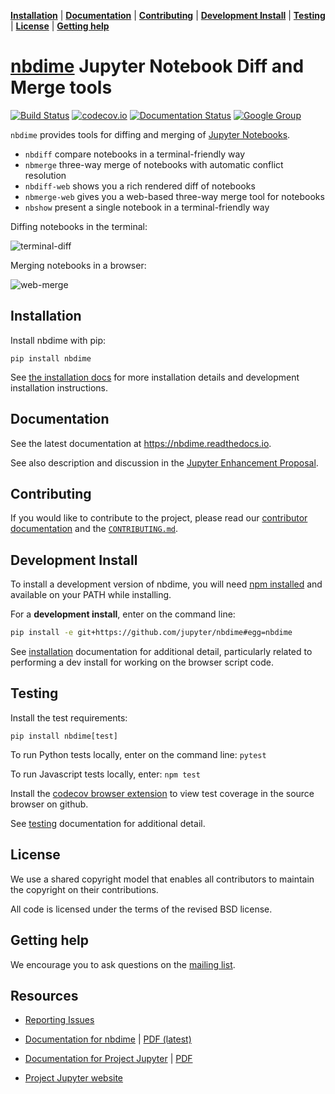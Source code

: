 **[Installation](#installation)** |
**[Documentation](#documentation)** |
**[Contributing](#contributing)** |
**[Development Install](#development-install)** |
**[Testing](#testing)** |
**[License](#license)** |
**[Getting help](#getting-help)**

# [nbdime](https://github.com/jupyter/nbdime) Jupyter Notebook Diff and Merge tools

[![Build Status](https://travis-ci.org/jupyter/nbdime.svg?branch=master)](https://travis-ci.org/jupyter/nbdime)
[![codecov.io](https://codecov.io/github/jupyter/nbdime/coverage.svg?branch=master)](https://codecov.io/github/jupyter/nbdime?branch=master)
[![Documentation Status](https://readthedocs.org/projects/nbdime/badge/?version=latest)](http://nbdime.readthedocs.io/en/latest/?badge=latest)
[![Google Group](https://img.shields.io/badge/-Google%20Group-lightgrey.svg)](https://groups.google.com/forum/#!forum/jupyter)

`nbdime` provides tools for diffing and merging of [Jupyter Notebooks](https://jupyter-notebook.readthedocs.io).

- `nbdiff` compare notebooks in a terminal-friendly way
- `nbmerge` three-way merge of notebooks with automatic conflict resolution
- `nbdiff-web` shows you a rich rendered diff of notebooks
- `nbmerge-web` gives you a web-based three-way merge tool for notebooks
- `nbshow` present a single notebook in a terminal-friendly way

Diffing notebooks in the terminal:

![terminal-diff](docs/source/images/nbdiff-terminal.png)

Merging notebooks in a browser:

![web-merge](docs/source/images/nbmerge-web.png)

## Installation

Install nbdime with pip:

    pip install nbdime

See [the installation docs](https://nbdime.readthedocs.io/en/latest/installing.html) for more installation details and development installation instructions.

## Documentation

See the latest documentation at https://nbdime.readthedocs.io.

See also description and discussion in the [Jupyter Enhancement Proposal](https://github.com/jupyter/enhancement-proposals/pull/8).

## Contributing

If you would like to contribute to the project, please read our [contributor documentation](http://jupyter.readthedocs.io/en/latest/contributor/content-contributor.html) and the [`CONTRIBUTING.md`](CONTRIBUTING.md).

## Development Install

To install a development version of nbdime, you will need [npm installed](https://nodejs.org/en/download/) and available on your PATH while installing.

For a **development install**, enter on the command line:

```bash
pip install -e git+https://github.com/jupyter/nbdime#egg=nbdime
```

See [installation](https://nbdime.readthedocs.io/en/latest/installing.html#installing-latest-development-version) documentation for additional detail, particularly related to performing
a dev install for working on the browser script code.

## Testing

Install the test requirements:

    pip install nbdime[test]

To run Python tests locally, enter on the command line: `pytest`

To run Javascript tests locally, enter: `npm test`

Install the [codecov browser extension](https://github.com/codecov/browser-extension#codecov-extension) to view test coverage in the source browser on github.

See [testing](https://nbdime.readthedocs.io/en/latest/testing.html) documentation for additional detail.

## License

We use a shared copyright model that enables all contributors to maintain the
copyright on their contributions.

All code is licensed under the terms of the revised BSD license.

## Getting help

We encourage you to ask questions on the [mailing list](https://groups.google.com/forum/#!forum/jupyter).

## Resources

- [Reporting Issues](https://github.com/jupyter/nbdime/issues)
- [Documentation for nbdime](https://nbdime.readthedocs.io/en/latest/) | [PDF (latest)](https://media.readthedocs.org/pdf/nbdime/latest/nbdime.pdf)

- [Documentation for Project Jupyter](https://jupyter.readthedocs.io/en/latest/index.html) | [PDF](https://media.readthedocs.org/pdf/jupyter/latest/jupyter.pdf)
- [Project Jupyter website](https://jupyter.org)
